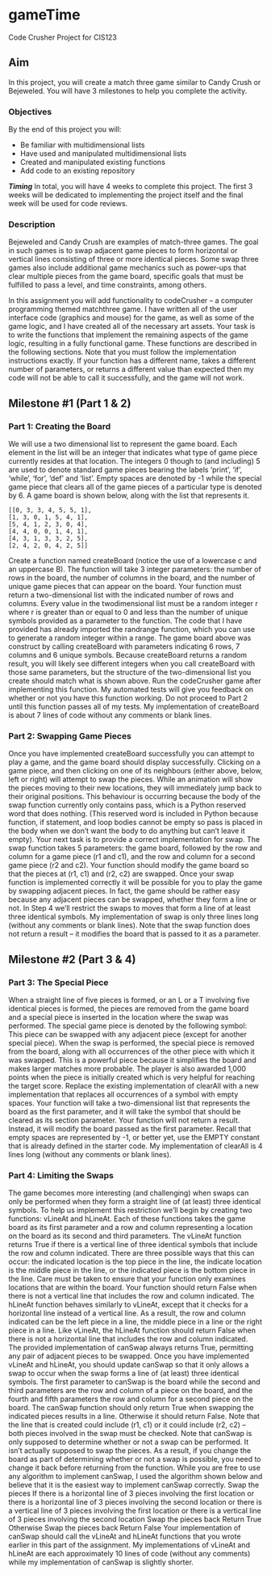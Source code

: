 # gameTime
Code Crusher Project for CIS123

## Aim 
In this project, you will create a match three game similar to Candy Crush or Bejeweled. You will have 3 milestones to help you complete the activity. 

### Objectives
By the end of this project you will: 
- Be familiar with multidimensional lists 
- Have used and manipulated multidimensional lists
- Created and manipulated existing functions
- Add code to an existing repository

***Timing***
In total, you will have 4 weeks to complete this project. The first 3 weeks will be dedicated to implementing the project itself and the final week will be used for code reviews. 

### Description
Bejeweled and Candy Crush are examples of match-three games. The goal in such games is to swap
adjacent game pieces to form horizontal or vertical lines consisting of three or more identical pieces.
Some swap three games also include additional game mechanics such as power-ups that clear multiple
pieces from the game board, specific goals that must be fulfilled to pass a level, and time constraints,
among others.

In this assignment you will add functionality to codeCrusher – a computer programming themed matchthree game. I have written all of the user interface code (graphics and mouse) for the game, as well as
some of the game logic, and I have created all of the necessary art assets. Your task is to write the
functions that implement the remaining aspects of the game logic, resulting in a fully functional game.
These functions are described in the following sections. Note that you must follow the implementation
instructions exactly. If your function has a different name, takes a different number of parameters, or
returns a different value than expected then my code will not be able to call it successfully, and the
game will not work.
## Milestone #1 (Part 1 & 2)
### Part 1: Creating the Board
We will use a two dimensional list to represent the game board. Each element in the list will be an
integer that indicates what type of game piece currently resides at that location. The integers 0 though
to (and including) 5 are used to denote standard game pieces bearing the labels ‘print’, ‘if’, ‘while’, ‘for’,
‘def’ and ‘list’. Empty spaces are denoted by -1 while the special game piece that clears all of the game 
pieces of a particular type is denoted by 6. A game board is shown below, along with the list that
represents it.
```
[[0, 3, 3, 4, 5, 5, 1],
[1, 3, 0, 1, 5, 4, 1],
[5, 4, 1, 2, 3, 0, 4],
[4, 4, 0, 0, 1, 4, 1],
[4, 3, 1, 3, 3, 2, 5],
[2, 4, 2, 0, 4, 2, 5]]
```
Create a function named createBoard (notice the use of a lowercase c and an uppercase B). The
function will take 3 integer parameters: the number of rows in the board, the number of columns in the
board, and the number of unique game pieces that can appear on the board. Your function must return
a two-dimensional list with the indicated number of rows and columns. Every value in the twodimensional list must be a random integer r where r is greater than or equal to 0 and less than the
number of unique symbols provided as a parameter to the function. The code that I have provided has
already imported the randrange function, which you can use to generate a random integer within a
range.
The game board above was construct by calling createBoard with parameters indicating 6 rows, 7
columns and 6 unique symbols. Because createBoard returns a random result, you will likely see
different integers when you call createBoard with those same parameters, but the structure of the
two-dimensional list you create should match what is shown above.
Run the codeCrusher game after implementing this function. My automated tests will give you feedback
on whether or not you have this function working. Do not proceed to Part 2 until this function passes all
of my tests. My implementation of createBoard is about 7 lines of code without any comments or
blank lines.

### Part 2: Swapping Game Pieces
Once you have implemented createBoard successfully you can attempt to play a game, and the game
board should display successfully. Clicking on a game piece, and then clicking on one of its neighbours
(either above, below, left or right) will attempt to swap the pieces. While an animation will show the
pieces moving to their new locations, they will immediately jump back to their original positions. This
behaviour is occurring because the body of the swap function currently only contains pass, which is a
Python reserved word that does nothing. (This reserved word is included in Python because function, if 
statement, and loop bodies cannot be empty so pass is placed in the body when we don’t want the
body to do anything but can’t leave it empty).
Your next task is to provide a correct implementation for swap. The swap function takes 5 parameters:
the game board, followed by the row and column for a game piece (r1 and c1), and the row and column
for a second game piece (r2 and c2). Your function should modify the game board so that the pieces at
(r1, c1) and (r2, c2) are swapped. Once your swap function is implemented correctly it will be possible
for you to play the game by swapping adjacent pieces. In fact, the game should be rather easy because
any adjacent pieces can be swapped, whether they form a line or not. In Step 4 we’ll restrict the swaps
to moves that form a line of at least three identical symbols.
My implementation of swap is only three lines long (without any comments or blank lines). Note that
the swap function does not return a result – it modifies the board that is passed to it as a parameter.

## Milestone #2 (Part 3 & 4) 
### Part 3: The Special Piece
When a straight line of five pieces is formed, or an L or a T involving five identical pieces is formed, the
pieces are removed from the game board and a special piece is inserted in the location where the swap
was performed. The special game piece is denoted by the following symbol:
This piece can be swapped with any adjacent piece (except for another special piece). When the swap is
performed, the special piece is removed from the board, along with all occurrences of the other piece
with which it was swapped. This is a powerful piece because it simplifies the board and makes larger
matches more probable. The player is also awarded 1,000 points when the piece is initially created
which is very helpful for reaching the target score.
Replace the existing implementation of clearAll with a new implementation that replaces all
occurrences of a symbol with empty spaces. Your function will take a two-dimensional list that
represents the board as the first parameter, and it will take the symbol that should be cleared as its
section parameter. Your function will not return a result. Instead, it will modify the board passed as the
first parameter. Recall that empty spaces are represented by -1, or better yet, use the EMPTY constant
that is already defined in the starter code.
My implementation of clearAll is 4 lines long (without any comments or blank lines).
### Part 4: Limiting the Swaps
The game becomes more interesting (and challenging) when swaps can only be performed when they
form a straight line of (at least) three identical symbols. To help us implement this restriction we’ll begin
by creating two functions: vLineAt and hLineAt. Each of these functions takes the game board as its
first parameter and a row and column representing a location on the board as its second and third
parameters. 
The vLineAt function returns True if there is a vertical line of three identical symbols that include the
row and column indicated. There are three possible ways that this can occur: the indicated location is
the top piece in the line, the indicate location is the middle piece in the line, or the indicated piece is the
bottom piece in the line. Care must be taken to ensure that your function only examines locations that
are within the board. Your function should return False when there is not a vertical line that includes
the row and column indicated.
The hLineAt function behaves similarly to vLineAt, except that it checks for a horizontal line instead
of a vertical line. As a result, the row and column indicated can be the left piece in a line, the middle
piece in a line or the right piece in a line. Like vLineAt, the hLineAt function should return False
when there is not a horizontal line that includes the row and column indicated.
The provided implementation of canSwap always returns True, permitting any pair of adjacent pieces
to be swapped. Once you have implemented vLineAt and hLineAt, you should update canSwap so
that it only allows a swap to occur when the swap forms a line of (at least) three identical symbols. The
first parameter to canSwap is the board while the second and third parameters are the row and column
of a piece on the board, and the fourth and fifth parameters the row and column for a second piece on
the board. The canSwap function should only return True when swapping the indicated pieces results
in a line. Otherwise it should return False. Note that the line that is created could include (r1, c1) or it
could include (r2, c2) – both pieces involved in the swap must be checked.
Note that canSwap is only supposed to determine whether or not a swap can be performed. It isn’t
actually supposed to swap the pieces. As a result, if you change the board as part of determining
whether or not a swap is possible, you need to change it back before returning from the function. While
you are free to use any algorithm to implement canSwap, I used the algorithm shown below and believe
that it is the easiest way to implement canSwap correctly.
Swap the pieces
If there is a horizontal line of 3 pieces involving the first location or
 there is a horizontal line of 3 pieces involving the second location or
 there is a vertical line of 3 pieces involving the first location or
 there is a vertical line of 3 pieces involving the second location
 Swap the pieces back
 Return True
Otherwise
 Swap the pieces back
 Return False
Your implementation of canSwap should call the vLineAt and hLineAt functions that you wrote
earlier in this part of the assignment. My implementations of vLineAt and hLineAt are each
approximately 10 lines of code (without any comments) while my implementation of canSwap is slightly
shorter.

